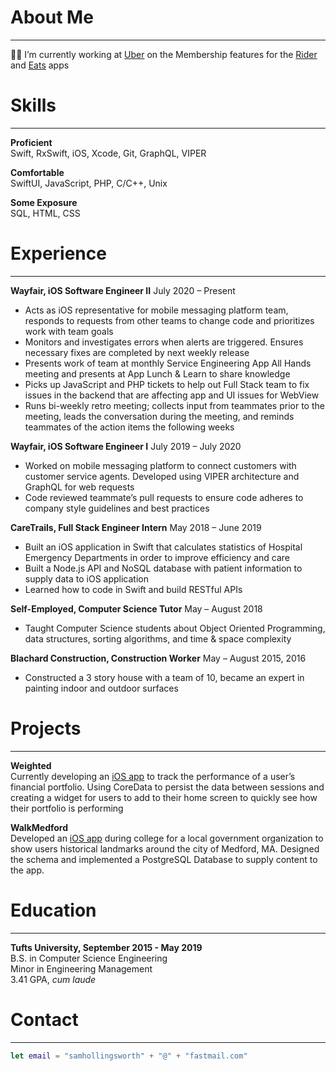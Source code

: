 # About Me

***

👨‍💻 I’m currently working at [Uber](https://www.uber.com) on the Membership features for the [Rider](https://apps.apple.com/us/app/uber-request-a-ride/id368677368) and [Eats](https://apps.apple.com/us/app/uber-eats-food-delivery/id1058959277) apps

# Skills

***  

**Proficient**  
Swift, RxSwift, iOS, Xcode, Git, GraphQL, VIPER

**Comfortable**  
SwiftUI, JavaScript, PHP, C/C++, Unix

**Some Exposure**  
SQL, HTML, CSS

# Experience

***  

**Wayfair, iOS Software Engineer II** July 2020 – Present 
- Acts as iOS representative for mobile messaging platform team, responds to requests from other teams to change code and prioritizes work with team goals
- Monitors and investigates errors when alerts are triggered. Ensures necessary fixes are completed by next weekly release
- Presents work of team at monthly Service Engineering App All Hands meeting and presents at App Lunch & Learn to share knowledge
- Picks up JavaScript and PHP tickets to help out Full Stack team to fix issues in the backend that are affecting app and UI issues for WebView
- Runs bi-weekly retro meeting; collects input from teammates prior to the meeting, leads the conversation during the meeting, and reminds teammates of the action items the following weeks


**Wayfair, iOS Software Engineer I** July 2019 – July 2020
- Worked on mobile messaging platform to connect customers with customer service agents. Developed using VIPER architecture and GraphQL for web requests
- Code reviewed teammate’s pull requests to ensure code adheres to company style guidelines and best practices

**CareTrails, Full Stack Engineer Intern** May 2018 – June 2019
- Built an iOS application in Swift that calculates statistics of Hospital Emergency Departments in order to improve efficiency and care  
- Built a Node.js API and NoSQL database with patient information to supply data to iOS application  
- Learned how to code in Swift and build RESTful APIs

**Self-Employed, Computer Science Tutor** May – August 2018 
- Taught Computer Science students about Object Oriented Programming, data structures, sorting algorithms, and time & space complexity

**Blachard Construction, Construction Worker** May – August 2015, 2016 
- Constructed a 3 story house with a team of 10, became an expert in painting indoor and outdoor surfaces

# Projects

***  

**Weighted**  
Currently developing an [iOS app](https://github.com/samhollingsworth/weighted#readme) to track the performance of a user’s financial portfolio. Using CoreData to persist the data between sessions and creating a widget for users to add to their home screen to quickly see how their portfolio is performing

**WalkMedford**  
Developed an [iOS app](https://github.com/walkMedfordiOS/iOSapp#readme) during college for a local government organization to show users historical landmarks around the city of Medford, MA. Designed the schema and implemented a PostgreSQL Database to supply content to the app.

# Education

***  

**Tufts University, September 2015 - May 2019**  
B.S. in Computer Science Engineering  
Minor in Engineering Management  
3.41 GPA, _cum laude_

# Contact

***  

~~~swift
let email = "samhollingsworth" + "@" + "fastmail.com"
~~~
